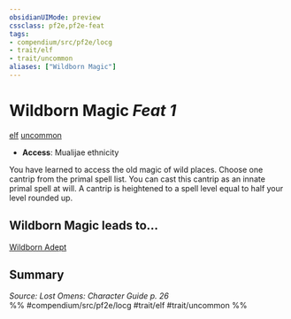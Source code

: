 ```yaml
---
obsidianUIMode: preview
cssclass: pf2e,pf2e-feat
tags:
- compendium/src/pf2e/locg
- trait/elf
- trait/uncommon
aliases: ["Wildborn Magic"]
---
```

# Wildborn Magic  *Feat 1*  
[elf](../../rules/traits/elf.md)  [uncommon](../../rules/traits/uncommon.md)  

- **Access**: Mualijae ethnicity

You have learned to access the old magic of wild places. Choose one cantrip from the primal spell list. You can cast this cantrip as an innate primal spell at will. A cantrip is heightened to a spell level equal to half your level rounded up.

## Wildborn Magic leads to...

[Wildborn Adept](wildborn-adept-locg.md)

## Summary

*Source: Lost Omens: Character Guide p. 26*  
%% #compendium/src/pf2e/locg #trait/elf #trait/uncommon %%